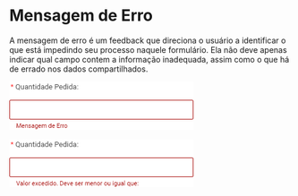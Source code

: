 # Mensagem de Erro

A mensagem de erro é um feedback que direciona o usuário a identificar o que está impedindo seu processo naquele formulário. Ela não deve apenas indicar qual campo contem a informação inadequada, assim como o que há de errado nos dados compartilhados.&#x20;

![](<../../.gitbook/assets/image (821).png>)

![Exemplo de Mensagem de Erro](<../../.gitbook/assets/image (851).png>)


